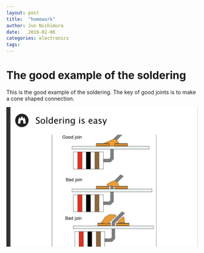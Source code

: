 ```yaml
---
layout: post
title:  "homework"
author: Jun Nishimura
date:   2018-02-06 
categories: electronics
tags: 
---
```


# The good example of the soldering
This is the good example of the soldering. 
The key of good joints is to make a cone shaped connection.


![slide](/participants/jun/image/soldering.png) 





